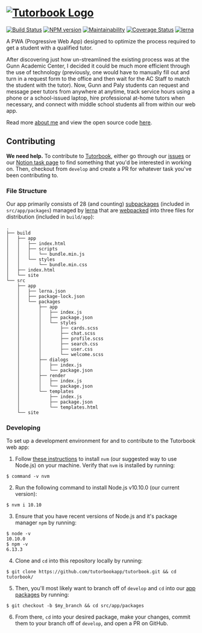 # [![Tutorbook Logo](https://tutorbook.app/favicon/text-logo.png)](https://tutorbook.app)

[![Build Status](https://travis-ci.org/tutorbookapp/tutorbook.svg?branch=master)](https://travis-ci.org/tutorbookapp/tutorbook)
[![NPM version](https://badge.fury.io/js/%40tutorbook%2Fapp.svg)](https://badge.fury.io/js/%40tutorbook%2Fapp)
[![Maintainability](https://api.codeclimate.com/v1/badges/dd8c901f0077521d8f21/maintainability)](https://codeclimate.com/github/nicholaschiang/tutorbook/maintainability)
[![Coverage Status](https://coveralls.io/repos/github/nicholaschiang/tutorbook/badge.svg?branch=master)](https://coveralls.io/github/nicholaschiang/tutorbook?branch=master)
[![lerna](https://img.shields.io/badge/maintained%20with-lerna-cc00ff.svg)](https://lerna.js.org/)

A PWA (Progressive Web App) designed to optimize the process required to get a
student with a qualified tutor.

After discovering just how un-streamlined the existing process was at the Gunn
Academic Center, I decided it could be much more efficient through the use of
technology (previously, one would have to manually fill out and turn in a
request form to the office and then wait for the AC Staff to match the student
with the tutor). Now, Gunn and Paly students can request and message peer tutors
from anywhere at anytime, track service hours using a phone or a school-issued
laptop, hire professional at-home tutors when necessary, and connect with middle
school students all from within our web app.

Read more [about me](https://nicholaschiang.com) and view the open source code
[here](https://github.com/nicholaschiang/tutorbook).

## Contributing

**We need help.** To contribute to [Tutorbook](https://tutorbook.app), either go
through our [issues](https://github.com/nicholaschiang/tutorbook/issues) or our
[Notion task page](https://www.notion.so/tutorbook/145daee9eb41405595f34955b50df281?v=5e0ac0e835cf4bb1929a371e9339d1f6)
to find something that you'd be interested in working on. Then, checkout from
`develop` and create a PR for whatever task you've been contributing to.

### File Structure

Our app primarily consists of 28 (and counting)
[subpackages](https://npmjs.com/org/tutorbook) (included in `src/app/packages`)
managed by [lerna](https://lerna.js.org) that are
[webpacked](https://webpack.js.org) into three files for distribution (included
in `build/app`):

```
.
├── build
│   ├── app
│   │   ├── index.html
│   │   ├── scripts
│   │   │   └── bundle.min.js
│   │   └── styles
│   │       └── bundle.min.css
│   ├── index.html
│   └── site
└── src
    ├── app
    │   ├── lerna.json
    │   ├── package-lock.json
    │   └── packages
    │       ├── app
    │       │   ├── index.js
    │       │   ├── package.json
    │       │   └── styles
    │       │       ├── cards.scss
    │       │       ├── chat.scss
    │       │       ├── profile.scss
    │       │       ├── search.css
    │       │       ├── user.css
    │       │       └── welcome.scss
    │       ├── dialogs
    │       │   ├── index.js
    │       │   └── package.json
    │       ├── render
    │       │   ├── index.js
    │       │   └── package.json
    │       └── templates
    │           ├── index.js
    │           ├── package.json
    │           └── templates.html
    └── site
```

### Developing

To set up a development environment for and to contribute to the Tutorbook web
app:

1. Follow [these instructions](https://github.com/nvm-sh/nvm#installing-and-updating)
   to install `nvm` (our suggested way to use Node.js) on your
   machine. Verify that `nvm` is installed by running:
```
$ command -v nvm
```
2. Run the following command to install Node.js v10.10.0 (our current version):
```
$ nvm i 10.10
```
3. Ensure that you have recent versions of Node.js and it's package manager
   `npm` by running:
```
$ node -v
10.10.0
$ npm -v
6.13.3
```
4. Clone and `cd` into this repository locally by running:
```
$ git clone https://github.com/tutorbookapp/tutorbook.git && cd tutorbook/
```
5. Then, you'll most likely want to branch off of `develop` and `cd` into our
   [app packages](https://npmjs.com/org/tutorbook) by running:
```
$ git checkout -b $my_branch && cd src/app/packages
```
6. From there, `cd` into your desired package, make your changes, commit them to
   your branch off of `develop`, and open a PR on GitHub.
